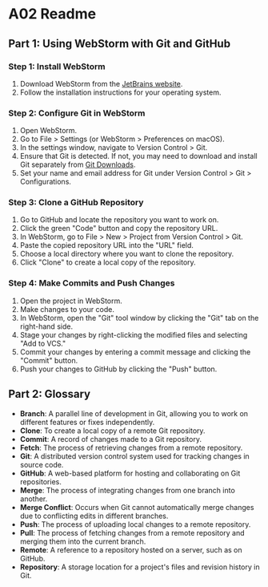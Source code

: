 # A02 Readme

## Part 1: Using WebStorm with Git and GitHub

### Step 1: Install WebStorm

1. Download WebStorm from the [JetBrains website](https://www.jetbrains.com/webstorm/download/).
2. Follow the installation instructions for your operating system.

### Step 2: Configure Git in WebStorm

1. Open WebStorm.
2. Go to File > Settings (or WebStorm > Preferences on macOS).
3. In the settings window, navigate to Version Control > Git.
4. Ensure that Git is detected. If not, you may need to download and install Git separately from [Git Downloads](https://git-scm.com/downloads).
5. Set your name and email address for Git under Version Control > Git > Configurations.

### Step 3: Clone a GitHub Repository

1. Go to GitHub and locate the repository you want to work on.
2. Click the green "Code" button and copy the repository URL.
3. In WebStorm, go to File > New > Project from Version Control > Git.
4. Paste the copied repository URL into the "URL" field.
5. Choose a local directory where you want to clone the repository.
6. Click "Clone" to create a local copy of the repository.

### Step 4: Make Commits and Push Changes

1. Open the project in WebStorm.
2. Make changes to your code.
3. In WebStorm, open the "Git" tool window by clicking the "Git" tab on the right-hand side.
4. Stage your changes by right-clicking the modified files and selecting "Add to VCS."
5. Commit your changes by entering a commit message and clicking the "Commit" button.
6. Push your changes to GitHub by clicking the "Push" button.

## Part 2: Glossary

- **Branch**: A parallel line of development in Git, allowing you to work on different features or fixes independently.
- **Clone**: To create a local copy of a remote Git repository.
- **Commit**: A record of changes made to a Git repository.
- **Fetch**: The process of retrieving changes from a remote repository.
- **Git**: A distributed version control system used for tracking changes in source code.
- **GitHub**: A web-based platform for hosting and collaborating on Git repositories.
- **Merge**: The process of integrating changes from one branch into another.
- **Merge Conflict**: Occurs when Git cannot automatically merge changes due to conflicting edits in different branches.
- **Push**: The process of uploading local changes to a remote repository.
- **Pull**: The process of fetching changes from a remote repository and merging them into the current branch.
- **Remote**: A reference to a repository hosted on a server, such as on GitHub.
- **Repository**: A storage location for a project's files and revision history in Git.


